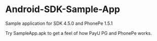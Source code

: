 # Android-SDK-Sample-App
Sample application for SDK 4.5.0 and PhonePe 1.5.1

Try SampleApp.apk to get a feel of how PayU PG and PhonePe works.
